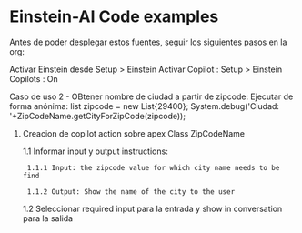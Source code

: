 # Einstein-AI Code examples
Antes de poder desplegar estos fuentes, seguir los siguientes pasos en la org:

Activar Einstein desde Setup > Einstein
Activar Copilot : Setup > Einstein Copilots : On


Caso de uso 2 - OBtener nombre de ciudad a partir de zipcode: 
Ejecutar de forma anónima: 
list<integer> zipcode = new List<integer>{29400};
System.debug('Ciudad: '+ZipCodeName.getCityForZipCode(zipcode));

1. Creacion de copilot action sobre apex Class ZipCodeName

   1.1 Informar input y output instructions:
   
        1.1.1 Input: the zipcode value for which city name needs to be find
   
        1.1.2 Output: Show the name of the city to the user
   

   1.2 Seleccionar required input para la entrada y show in conversation para la salida
